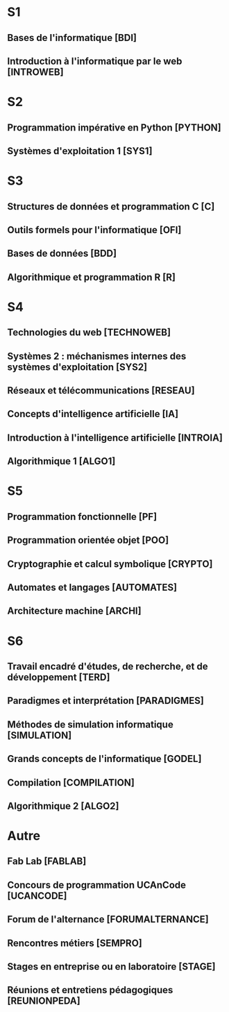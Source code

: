 # S1
## Bases de l'informatique [BDI]
## Introduction à l'informatique par le web [INTROWEB]
# S2
## Programmation impérative en Python [PYTHON]
## Systèmes d'exploitation 1 [SYS1]
# S3
## Structures de données et programmation C [C]
## Outils formels pour l'informatique [OFI]
## Bases de données [BDD]
## Algorithmique et programmation R [R]
# S4
## Technologies du web [TECHNOWEB]
## Systèmes 2 : méchanismes internes des systèmes d'exploitation [SYS2]
## Réseaux et télécommunications [RESEAU]
## Concepts d'intelligence artificielle [IA]
## Introduction à l'intelligence artificielle [INTROIA]
## Algorithmique 1 [ALGO1]
# S5
## Programmation fonctionnelle [PF]
## Programmation orientée objet [POO]
## Cryptographie et calcul symbolique [CRYPTO]
## Automates et langages [AUTOMATES]
## Architecture machine [ARCHI]
# S6
## Travail encadré d'études, de recherche, et de développement [TERD]
## Paradigmes et interprétation [PARADIGMES]
## Méthodes de simulation informatique [SIMULATION]
## Grands concepts de l'informatique [GODEL]
## Compilation [COMPILATION]
## Algorithmique 2 [ALGO2]
# Autre
## Fab Lab [FABLAB]
## Concours de programmation UCAnCode [UCANCODE]
## Forum de l'alternance [FORUMALTERNANCE]
## Rencontres métiers [SEMPRO]
## Stages en entreprise ou en laboratoire [STAGE]
## Réunions et entretiens pédagogiques [REUNIONPEDA]